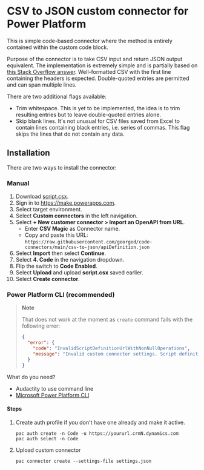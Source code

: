 # CSV to JSON custom connector for Power Platform

This is simple code-based connector where the method is entirely contained within the custom code block. 

Purpose of the connector is to take CSV input and return JSON output equivalent. The implementation is extremely simple and is partially based on [this Stack Overflow answer](https://stackoverflow.com/a/14198311/70347). Well-formatted CSV with the first line containing the headers is expected. Double-quoted entries are permitted and can span multiple lines.

There are two additional flags available:

* Trim whitespace. This is yet to be implemented, the idea is to trim resulting entries but to leave double-quoted entries alone.
* Skip blank lines. It's not unusual for CSV files saved from Excel to contain lines containing black entries, i.e. series of commas. This flag skips the lines that do not contain any data.

## Installation

There are two ways to install the connector:

### Manual

1. Download [script.csx](https://github.com/georged/code-connectors/blob/main/csv-to-json/script.csx).
2. Sign in to https://make.powerapps.com.
3. Select target environment.
4. Select **Custom connectors** in the left navigation.
5. Select **+ New customer connector > Import an OpenAPI from URL**.
   - Enter **CSV Magic** as Connector name.
   - Copy and paste this URL: `https://raw.githubusercontent.com/georged/code-connectors/main/csv-to-json/apiDefinition.json` 
6. Select **Import** then select **Continue**.
7. Select **4. Code** in the navigation dropdown.
8. Flip the switch to **Code Enabled**.
9. Select **Upload** and upload **script.csx** saved earlier.
10. Select **Create connector**.

### Power Platform CLI (recommended)

> **Note**
> 
> That does not work at the moment as `create` command fails with the following error:
> 
> ```json
> {
>   "error": {
>     "code": "InvalidScriptDefinitionUrlWithNonNullOperations",
>     "message": "Invalid custom connector settings. Script definition url '<null>' must be a valid URI when script operations are specified"
>   }
> }
> ```

What do you need?

* Audactity to use command line
* [Microsoft Power Platform CLI](https://learn.microsoft.com/power-platform/developer/cli/introduction)

#### Steps

1. Create auth profile if you don't have one already and make it active.

   ```shell
   pac auth create -n Code -u https://yoururl.crmN.dynamics.com
   pac auth select -n Code
   ```

1. Upload custom connector

   ```shell
   pac connector create --settings-file settings.json
   ```


